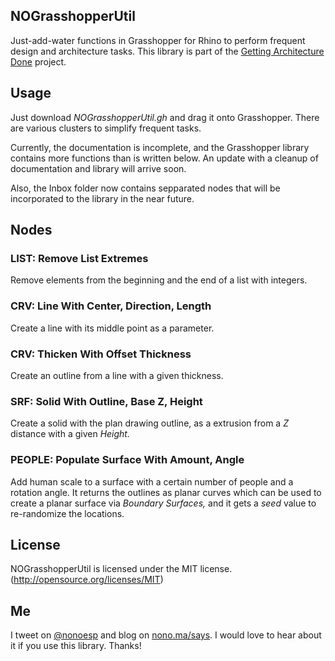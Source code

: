 ## NOGrasshopperUtil

Just-add-water functions in Grasshopper for Rhino to perform frequent design and architecture tasks. This library is part of the [Getting Architecture Done](http://www.gettingarchitecturedone.com/?utm_source=github&utm_medium=GHUtil) project.

## Usage

Just download *NOGrasshopperUtil.gh* and drag it onto Grasshopper. There are various clusters to simplify frequent tasks.

Currently, the documentation is incomplete, and the Grasshopper library contains more functions than is written below. An update with a cleanup of documentation and library will arrive soon.

Also, the Inbox folder now contains sepparated nodes that will be incorporated to the library in the near future.

## Nodes

### LIST: Remove List Extremes

Remove elements from the beginning and the end of a list with integers.

### CRV: Line With Center, Direction, Length

Create a line with its middle point as a parameter.

### CRV: Thicken With Offset Thickness

Create an outline from a line with a given thickness.

### SRF: Solid With Outline, Base Z, Height

Create a solid with the plan drawing outline, as a extrusion from a *Z* distance with a given *Height.*

### PEOPLE: Populate Surface With Amount, Angle

Add human scale to a surface with a certain number of people and a rotation angle. It returns the outlines as planar curves which can be used to create a planar surface via *Boundary Surfaces,* and it gets a *seed* value to re-randomize the locations.

## License

NOGrasshopperUtil is licensed under the MIT license. (http://opensource.org/licenses/MIT)

## Me

I tweet on [@nonoesp](http://www.twitter.com/nonoesp) and blog on [nono.ma/says](http://nono.ma/says). I would love to hear about it if you use this library. Thanks!
